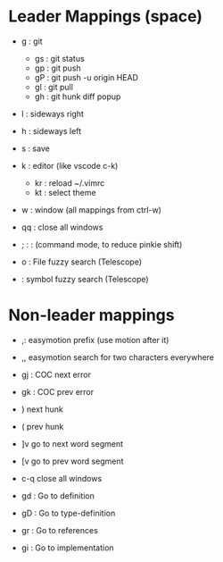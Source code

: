 # Leader Mappings (space)

- <leader>g : git
  - <leader>gs : git status
  - <leader>gp : git push
  - <leader>gP : git push -u origin HEAD
  - <leader>gl : git pull
  - <leader>gh : git hunk diff popup

- <leader>l : sideways right
- <leader>h : sideways left

- <leader>s : save

- <leader>k : editor (like vscode c-k)
  - <leader>kr : reload ~/.vimrc
  - <leader>kt : select theme

- <leader>w : window (all mappings from ctrl-w)
- <leader>q<leader>q : close all windows

- <leader>; : : (command mode, to reduce pinkie shift)

- <leader>o : File fuzzy search (Telescope)
- <leader><leader> : symbol fuzzy search (Telescope)

# Non-leader mappings

- ,: easymotion prefix (use motion after it)
- ,, easymotion search for two characters everywhere
- gj : COC next error
- gk : COC prev error
- ) next hunk
- ( prev hunk
- ]v go to next word segment
- [v go to prev word segment
- c-q close all windows

- gd : Go to definition
- gD : Go to type-definition
- gr : Go to references
- gi : Go to implementation
